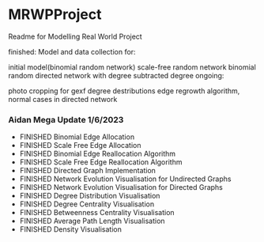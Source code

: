 # MRWPProject
Readme for Modelling Real World Project

finished: Model and data collection for:

initial model(binomial random network)
scale-free random network
binomial random directed network with degree subtracted degree
ongoing:

photo cropping for gexf degree destributions
edge regrowth algorithm, normal cases in directed network

### Aidan Mega Update 1/6/2023
- FINISHED Binomial Edge Allocation
- FINISHED Scale Free Edge Allocation
- FINISHED Binomial Edge Reallocation Algorithm
- FINISHED Scale Free Edge Reallocation Algorithm
- FINISHED Directed Graph Implementation
- FINISHED Network Evolution Visualisation for Undirected Graphs
- FINISHED Network Evolution Visualisation for Directed Graphs
- FINISHED Degree Distribution Visualisation
- FINISHED Degree Centrality Visualisation
- FINISHED Betweenness Centrality Visualisation
- FINISHED Average Path Length Visualisation
- FINISHED Density Visualisation
